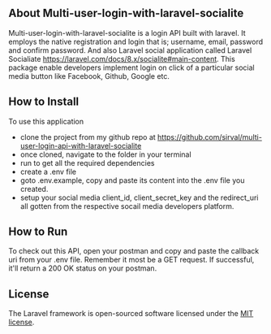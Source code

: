 ## About Multi-user-login-with-laravel-socialite

Multi-user-login-with-laravel-socialite is a login API built with laravel. It employs the native registration and login that is; username, email, password and confirm password. And also Laravel social application called Laravel Socialiate https://laravel.com/docs/8.x/socialite#main-content. This package enable developers implement login on click of a particular social media button like Facebook, Github, Google etc.

## How to Install 

To use this application
- clone the project from my github repo at https://github.com/sirval/multi-user-login-api-with-laravel-socialite
- once cloned, navigate to the folder in your terminal
- run <composer update> to get all the required dependencies
- create a .env file
- goto .env.example, copy and paste its content into the .env file you created.
- setup your social media client_id, client_secret_key and the redirect_uri all gotten from the         respective socail media developers platform.


## How to Run

To check out this API, open your postman and copy and paste the callback uri from your .env file. Remember it most be a GET request. If successful, it'll return a 200 OK status on your postman.

## License

The Laravel framework is open-sourced software licensed under the [MIT license](https://opensource.org/licenses/MIT).
